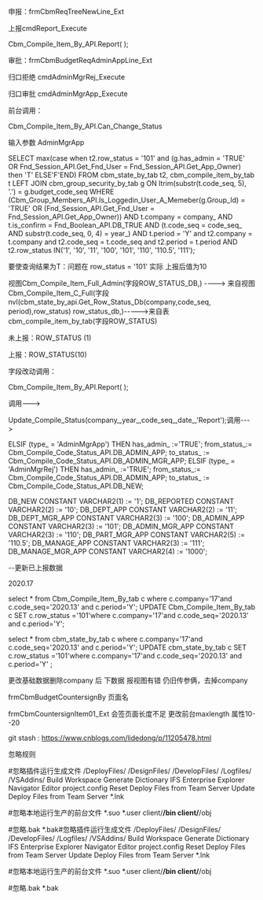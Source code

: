 申报：frmCbmReqTreeNewLine_Ext

上报cmdReport_Execute

Cbm_Compile_Item_By_API.Report(     );

审批：frmCbmBudgetReqAdminAppLine_Ext

归口拒绝   cmdAdminMgrRej_Execute 

归口审批   cmdAdminMgrApp_Execute

前台调用：

Cbm_Compile_Item_By_API.Can_Change_Status

输入参数 AdminMgrApp

SELECT max(case
             when t2.row_status = '101' and
                  (g.has_admin = 'TRUE' OR
                  Fnd_Session_API.Get_Fnd_User = Fnd_Session_API.Get_App_Owner) then 'T' ELSE'F'END)
  FROM cbm_state_by_tab t2, cbm_compile_item_by_tab t
  LEFT JOIN cbm_group_security_by_tab g
    ON ltrim(substr(t.code_seq, 5), '.') = g.budget_code_seq
 WHERE (Cbm_Group_Members_API.Is_Loggedin_User_A_Memeber(g.Group_Id) =
       'TRUE' OR
       (Fnd_Session_API.Get_Fnd_User = Fnd_Session_API.Get_App_Owner))
   AND t.company = company_
   AND t.is_confirm = Fnd_Boolean_API.DB_TRUE
   AND (t.code_seq = code_seq_ AND substr(t.code_seq, 0, 4) = year_)
   AND t.period = 'Y'
   and t2.company = t.company
   and t2.code_seq = t.code_seq
   and t2.period = t.period
   AND t2.row_status IN('1', '10', '11', '100', '101', '110', '110.5', '111');

要使查询结果为T：问题在 row_status = '101'    实际 上报后值为10

视图Cbm_Compile_Item_Full_Admin(字段ROW_STATUS_DB,) ----> 来自视图Cbm_Compile_Item_C_Full(字段nvl(cbm_state_by_api.Get_Row_Status_Db(company,code_seq, period),row_status) row_status_db,)----->来自表cbm_compile_item_by_tab(字段ROW_STATUS)



未上报：ROW_STATUS (1)

上报：ROW_STATUS(10)

字段改动调用：

Cbm_Compile_Item_By_API.Report(     );

调用--->

Update_Compile_Status(company_,year_,code_seq_,date_,'Report');调用--->

   ELSIF  (type_ = 'AdminMgrApp') THEN
      has_admin_ :='TRUE';
      from_status_:= Cbm_Compile_Code_Status_API.DB_ADMIN_APP;
      to_status_ := Cbm_Compile_Code_Status_API.DB_ADMIN_MGR_APP;
   ELSIF  (type_ = 'AdminMgrRej') THEN
      has_admin_ :='TRUE';
      from_status_:= Cbm_Compile_Code_Status_API.DB_ADMIN_APP;
      to_status_ := Cbm_Compile_Code_Status_API.DB_NEW;



DB_NEW                         CONSTANT VARCHAR2(1) := '1';
DB_REPORTED                    CONSTANT VARCHAR2(2) := '10';
DB_DEPT_APP                    CONSTANT VARCHAR2(2) := '11';
DB_DEPT_MGR_APP                CONSTANT VARCHAR2(3) := '100';
DB_ADMIN_APP                   CONSTANT VARCHAR2(3) := '101';
DB_ADMIN_MGR_APP               CONSTANT VARCHAR2(3) := '110';
DB_PART_MGR_APP                CONSTANT VARCHAR2(5) := '110.5';
DB_MANAGE_APP                  CONSTANT VARCHAR2(3) := '111';
DB_MANAGE_MGR_APP              CONSTANT VARCHAR2(4) := '1000';

--更新已上报数据

2020.17

select * from Cbm_Compile_Item_By_tab c where c.company='17'and c.code_seq='2020.13' and c.period='Y';
UPDATE Cbm_Compile_Item_By_tab c
   SET c.row_status ='101'where c.company='17'and c.code_seq='2020.13' and c.period='Y';

select * from cbm_state_by_tab c where c.company='17'and c.code_seq='2020.13' and c.period='Y';
UPDATE cbm_state_by_tab c
   SET c.row_status ='101'where c.company='17'and c.code_seq='2020.13' and c.period='Y'   ;

更改基础数据删除company 后 下数据 报视图有错 仍旧传参俩，去掉company

frmCbmBudgetCountersignBy 页面名   

frmCbmCountersignItem01_Ext 会签页面长度不足   更改前台maxlength 属性10--20































git stash : https://www.cnblogs.com/lidedong/p/11205478.html

忽略规则

#忽略插件运行生成文件
/DeployFiles/
/DesignFiles/
/DevelopFiles/
/Logfiles/
/VSAddins/
Build Workspace
Generate Dictionary
IFS Enterprise Explorer
Navigator Editor
project.config
Reset Deploy Files from Team Server
Update Deploy Files from Team Server
*.lnk

#忽略本地运行生产的前台文件
*.suo
*.user
client/**/bin
client/**/obj

#忽略.bak
*.bak#忽略插件运行生成文件
/DeployFiles/
/DesignFiles/
/DevelopFiles/
/Logfiles/
/VSAddins/
Build Workspace
Generate Dictionary
IFS Enterprise Explorer
Navigator Editor
project.config
Reset Deploy Files from Team Server
Update Deploy Files from Team Server
*.lnk

#忽略本地运行生产的前台文件
*.suo
*.user
client/**/bin
client/**/obj

#忽略.bak
*.bak